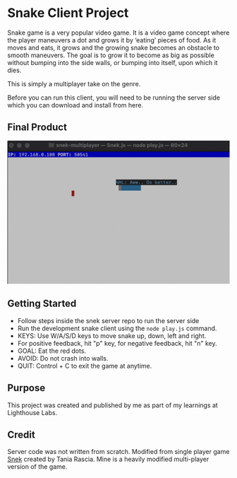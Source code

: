 # Snake Client Project

Snake game is a very popular video game. It is a video game concept where the player maneuvers a dot and grows it by ‘eating’ pieces of food. As it moves and eats, it grows and the growing snake becomes an obstacle to smooth maneuvers. The goal is to grow it to become as big as possible without bumping into the side walls, or bumping into itself, upon which it dies.

This is simply a multiplayer take on the genre.

Before you can run this client, you will need to be running the server side which you can download and install from here. 

## Final Product

![What the game should look like](/assets/images/snakeScreenshot.jpg)

## Getting Started

- Follow steps inside the snek server repo to run the server side
- Run the development snake client using the `node play.js` command.
- KEYS: Use W/A/S/D keys to move snake up, down, left and right.
- For positive feedback, hit "p" key, for negative feedback, hit "n" key. 
- GOAL: Eat the red dots.
- AVOID: Do not crash into walls.
- QUIT: Control + C to exit the game at anytime. 

## Purpose

This project was created and published by me as part of my learnings at Lighthouse Labs.

## Credit 
Server code was not written from scratch. Modified from single player game [Snek](https://github.com/taniarascia/snek) created by Tania Rascia. Mine is a heavily modified multi-player version of the game. 
